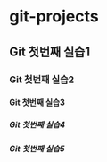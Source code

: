 # git-projects
## Git 첫번째 실습1
### Git 첫번째 실습2
#### Git 첫번째 실습3
##### Git 첫번째 실습4
##### Git 첫번째 실습5


